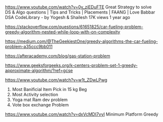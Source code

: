 https://www.youtube.com/watch?v=0y_ziEDuFTE
Great Strategy to solve DS & Algo questions | Tips and Tricks | Placements | FAANG | Love Babbar DSA
CodeLibrary - by Yogesh & Shailesh
17K views
1 year ago

https://stackoverflow.com/questions/61651825/car-fueling-problem-greedy-algorithm-nested-while-loop-with-on-complexity

https://medium.com/@TheGeekiestOne/greedy-algorithms-the-car-fueling-problem-a35ccc9bb011

https://afteracademy.com/blog/gas-station-problem

https://www.geeksforgeeks.org/k-centers-problem-set-1-greedy-approximate-algorithm/?ref=gcse



https://www.youtube.com/watch?v=w1t_ZDwLPwg
1. Most Banificial Item Pick in 15 kg Beg
2. Most Activity selection 
3. Yoga mat Ram dev problem
4. Vote box exchange Problem 


https://www.youtube.com/watch?v=dxVcMDI7vyI
Minimum Platform Greedy 